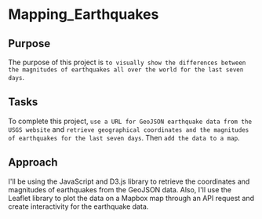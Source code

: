 # Mapping_Earthquakes

## Purpose
The purpose of this project is `to visually show the differences between the magnitudes of earthquakes all over the world for the last seven days`.

## Tasks
To complete this project, `use a URL for GeoJSON earthquake data from the USGS website` and `retrieve geographical coordinates and the magnitudes of earthquakes for the last seven days`. Then `add the data to a map`.

## Approach
I'll be using the JavaScript and D3.js library to retrieve the coordinates and magnitudes of earthquakes from the GeoJSON data.
Also, I'll use the Leaflet library to plot the data on a Mapbox map through an API request and create interactivity for the earthquake data.